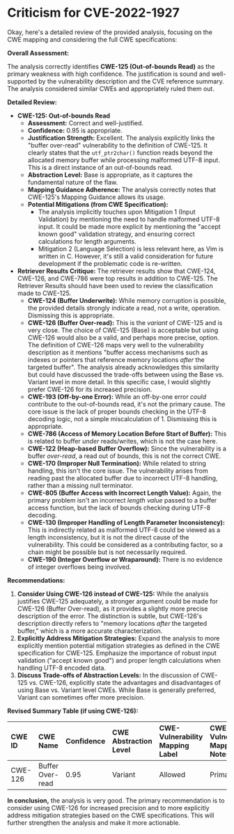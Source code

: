 # Criticism for CVE-2022-1927

Okay, here's a detailed review of the provided analysis, focusing on the CWE mapping and considering the full CWE specifications:

**Overall Assessment:**

The analysis correctly identifies **CWE-125 (Out-of-bounds Read)** as the primary weakness with high confidence. The justification is sound and well-supported by the vulnerability description and the CVE reference summary. The analysis considered similar CWEs and appropriately ruled them out.

**Detailed Review:**

*   **CWE-125: Out-of-bounds Read**
    *   **Assessment:** Correct and well-justified.
    *   **Confidence:** 0.95 is appropriate.
    *   **Justification Strength:** Excellent. The analysis explicitly links the "buffer over-read" vulnerability to the definition of CWE-125. It clearly states that the `utf_ptr2char()` function reads beyond the allocated memory buffer while processing malformed UTF-8 input. This is a direct instance of an out-of-bounds read.
    *   **Abstraction Level:** Base is appropriate, as it captures the fundamental nature of the flaw.
    *   **Mapping Guidance Adherence:** The analysis correctly notes that CWE-125's Mapping Guidance allows its usage.
    *   **Potential Mitigations (from CWE Specification):**
        *   The analysis implicitly touches upon Mitigation 1 (Input Validation) by mentioning the need to handle malformed UTF-8 input.  It could be made more explicit by mentioning the "accept known good" validation strategy, and ensuring correct calculations for length arguments.
        *   Mitigation 2 (Language Selection) is less relevant here, as Vim is written in C.  However, it's still a valid consideration for future development if the problematic code is re-written.
*   **Retriever Results Critique:**
    The retriever results show that CWE-124, CWE-126, and CWE-786 were top results in addition to CWE-125. The Retriever Results should have been used to review the classification made to CWE-125.
    *   **CWE-124 (Buffer Underwrite):** While memory corruption is possible, the provided details strongly indicate a read, not a write, operation. Dismissing this is appropriate.
    *   **CWE-126 (Buffer Over-read):** This is the *variant* of CWE-125 and is very close. The choice of CWE-125 (Base) is acceptable but using CWE-126 would also be a valid, and perhaps more precise, option. The definition of CWE-126 maps very well to the vulnerability description as it mentions "buffer access mechanisms such as indexes or pointers that reference memory locations *after* the targeted buffer".  The analysis already acknowledges this similarity but could have discussed the trade-offs between using the Base vs. Variant level in more detail.  In this specific case, I would slightly prefer CWE-126 for its increased precision.
    *   **CWE-193 (Off-by-one Error):** While an off-by-one error *could* contribute to the out-of-bounds read, it's not the primary cause.  The core issue is the lack of proper bounds checking in the UTF-8 decoding logic, not a simple miscalculation of 1.  Dismissing this is appropriate.
    *   **CWE-786 (Access of Memory Location Before Start of Buffer):** This is related to buffer *under* reads/writes, which is not the case here.
    *   **CWE-122 (Heap-based Buffer Overflow):** Since the vulnerability is a buffer *over-read*, a read out of bounds, this is not the correct CWE.
    *   **CWE-170 (Improper Null Termination):** While related to string handling, this isn't the core issue. The vulnerability arises from reading past the allocated buffer due to incorrect UTF-8 handling, rather than a missing null terminator.
    *   **CWE-805 (Buffer Access with Incorrect Length Value):** Again, the primary problem isn't an incorrect *length value* passed to a buffer access function, but the lack of bounds checking during UTF-8 decoding.
    *   **CWE-130 (Improper Handling of Length Parameter Inconsistency):** This is indirectly related as malformed UTF-8 could be viewed as a length inconsistency, but it is not the direct cause of the vulnerability. This could be considered as a contributing factor, so a chain might be possible but is not necessarily required.
    *   **CWE-190 (Integer Overflow or Wraparound):** There is no evidence of integer overflows being involved.

**Recommendations:**

1.  **Consider Using CWE-126 instead of CWE-125:** While the analysis justifies CWE-125 adequately, a stronger argument could be made for CWE-126 (Buffer Over-read), as it provides a slightly more precise description of the error. The distinction is subtle, but CWE-126's description directly refers to "memory locations *after* the targeted buffer," which is a more accurate characterization.
2.  **Explicitly Address Mitigation Strategies:** Expand the analysis to more explicitly mention potential mitigation strategies as defined in the CWE specification for CWE-125. Emphasize the importance of robust input validation ("accept known good") and proper length calculations when handling UTF-8 encoded data.
3.  **Discuss Trade-offs of Abstraction Levels:** In the discussion of CWE-125 vs. CWE-126, explicitly state the advantages and disadvantages of using Base vs. Variant level CWEs. While Base is generally preferred, Variant can sometimes offer more precision.

**Revised Summary Table (if using CWE-126):**

| CWE ID  | CWE Name                       | Confidence | CWE Abstraction Level | CWE-Vulnerability Mapping Label | CWE-Vulnerability Mapping Notes |
| :-------- | :----------------------------- | :--------- | :-------------------- | :------------------------------ | :------------------------------ |
| CWE-126 | Buffer Over-read | 0.95 | Variant | Allowed | Primary CWE |

**In conclusion,** the analysis is very good. The primary recommendation is to consider using CWE-126 for increased precision and to more explicitly address mitigation strategies based on the CWE specifications. This will further strengthen the analysis and make it more actionable.